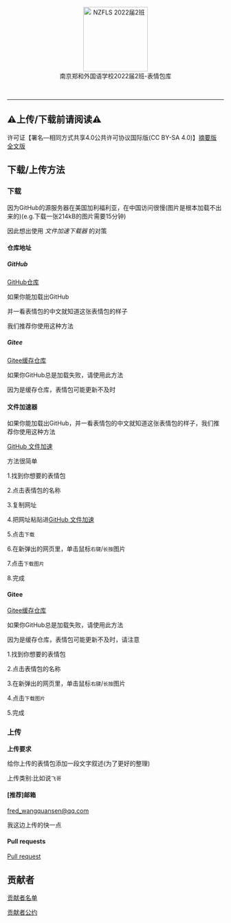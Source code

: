 <p align="center">
<a href="https://github.com/NJZFLSc2g2022/NJZFLSc2g2022-Emoji-library">
  <img width="150" src="https://github.com/NJZFLSc2g2022/NJZFLSc2g2022-Emoji-library/blob/main/NZFLS%202022%E5%B1%8A2%E7%8F%AD.png" alt="NZFLS 2022届2班" width="300">
</a>
<br>
南京郑和外国语学校2022届2班-表情包库
</p>

<p align="center">
  <img src="https://img.shields.io/badge/Produced%20by-%E5%8D%97%E4%BA%AC%E9%83%91%E5%92%8C%E5%A4%96%E5%9B%BD%E8%AF%AD%E5%AD%A6%E6%A0%A12022%E5%B1%8A2%E7%8F%AD-blue" alt="">
  <img src="https://img.shields.io/badge/category-%E8%A1%A8%E6%83%85%E5%8C%85%E5%BA%93-blue" alt="">
  <img src="https://img.shields.io/badge/main%20contributor-Quansen%20Wang-brightgreen" alt="">
  <img src="https://img.shields.io/badge/license-CC--BY--SA--4.0-brightgreen" alt="">
</p>

***

## ⚠️上传/下载前请阅读⚠️

许可证【署名—相同方式共享4.0公共许可协议国际版(CC BY-SA 4.0)】[摘要版](https://creativecommons.org/licenses/by-sa/4.0/deed.zh) [全文版](https://creativecommons.org/licenses/by-sa/4.0/legalcode.zh-Hans)

## 下载/上传方法

### 下载

因为GitHub的源服务器在美国加利福利亚，在中国访问很慢(图片是根本加载不出来的)(e.g.下载一张214kB的图片需要15分钟)

因此想出使用 _文件加速下载器_ 的对策

#### 仓库地址

##### GitHub
[GitHub仓库](https://github.com/NJZFLSc2g2022/NJZFLSc2g2022-Emoji-library)

如果你能加载出GitHub

并一看表情包的中文就知道这张表情包的样子

我们推荐你使用这种方法

##### Gitee

[Gitee缓存仓库](https://gitee.com/FredWQS/NJZFLSc2g2022-Emoji-library)

如果你GitHub总是加载失败，请使用此方法

因为是缓存仓库，表情包可能更新不及时

#### 文件加速器


如果你能加载出GitHub，并一看表情包的中文就知道这张表情包的样子，我们推荐你使用这种方法

[GitHub 文件加速](https://gh.api.99988866.xyz)

方法很简单

1.找到你想要的表情包

2.点击表情包的名称

3.复制网址

4.把网址粘贴进[GitHub 文件加速](https://gh.api.99988866.xyz)

5.点击`下载`

6.在新弹出的网页里，单击鼠标`右键`/`长按`图片

7.点击`下载图片`

8.完成

#### Gitee

[Gitee缓存仓库](https://gitee.com/FredWQS/NJZFLSc2g2022-Emoji-library)

如果你GitHub总是加载失败，请使用此方法

因为是缓存仓库，表情包可能更新不及时，请注意

1.找到你想要的表情包

2.点击表情包的名称

3.在新弹出的网页里，单击鼠标`右键`/`长按`图片

4.点击`下载图片`

5.完成

### 上传

**上传要求**

给你上传的表情包添加一段文字叙述(为了更好的整理)

上传类别:比如说`飞哥`

#### [推荐]邮箱

[fred_wangquansen@qq.com](mailto:fred_wangquansen@qq.com)

我这边上传的快一点

#### Pull requests

[Pull request](github.com/NJZFLSc2g2022/NJZFLSc2g2022-Emoji-library/pulls)

## 贡献者

[贡献者名单](/contributors.md)

[贡献者公约](/CODE_OF_CONDUCT.md)
